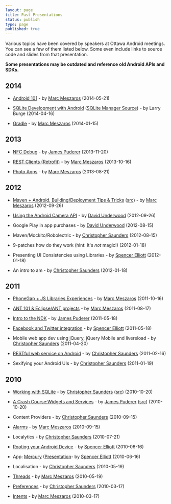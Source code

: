 ```yaml
---
layout: page
title: Past Presentations
status: publish
type: page
published: true
---
```

Various topics have been covered by speakers at Ottawa Android meetings. You can see a few of them listed below. Some even include links to source code and slides from that presentation. 

**Some presentations may be outdated and reference old Android APIs and SDKs.**

2014
----
* [Android 101](https://docs.google.com/presentation/d/1aYttFBP8xT39jUwViITvgOrjd5-Ch9lR-XDiGkWb0xE/pub?start=false&loop=false&delayms=3000) - by [Marc Meszaros](http://marcmeszaros.ca/) (2014-05-21)

* [SQLite Development with Android](/files/presentations/2014/SQLiteApril16.odp) ([SQLite Manager Source](/files/presentations/2014/sqlite-manager.zip)) - by Larry Burge (2014-04-16)

* [Gradle](https://docs.google.com/presentation/d/18rSnTgIzRw3gnNbPf5feO5Ta_2_MXLtld5jWRi3JefE/pub?start=false&loop=false&delayms=3000) - by [Marc Meszaros](http://marcmeszaros.ca/) (2014-01-15)

2013
----
* [NFC Debug](https://github.com/jpuderer/Tutorials/tree/master/NFCDebug) - by [James Puderer](http://github.com/jpuderer) (2013-11-20)

* [REST Clients (Retrofit)](https://docs.google.com/presentation/d/1zEHm94L5Y2waNjEVClmvw_k1ZfvjLlSnhT2641hOmSA/pub?start=false&amp;loop=false&amp;delayms=3000) - by [Marc Meszaros](http://marcmeszaros.ca/) (2013-10-16)

* [Photo Apps](https://docs.google.com/presentation/d/1x2so9pJmyI4cEq4EkpEEzypjxn3z42NWy4V6jOojUTA/pub?start=false&amp;loop=false&amp;delayms=3000) - by [Marc Meszaros](http://marcmeszaros.ca/) (2013-08-21)

2012
----
* [Maven + Android, Building/Deployment Tips & Tricks](https://docs.google.com/presentation/pub?id=1su8IzgzfHSwEkpU0wbhy3KffShijhv9R9BbUSJSST_Y&amp;start=false&amp;loop=false&amp;delayms=3000) ([src](https://bitbucket.org/marcmeszaros/oad-maven)) - by [Marc Meszaros](http://marcmeszaros.ca/) (2012-09-26)
* [Using the Android Camera API](https://github.com/davefp/android-camera-api-example) - by [David Underwood](http://theflyingdeveloper.com/) (2012-09-26)

* Google Play in app purchases - by [David Underwood](http://theflyingdeveloper.com/) (2012-08-15)
* Maven/Mockito/Robolectric - by [Christopher Saunders](http://www.christophersaunders.ca/) (2012-08-15)

* 9-patches how do they work (hint: It's *not* magic!) (2012-01-18)
* Presenting UI Consistencies using Libraries - by [Spencer Elliott](http://www.spencerelliott.ca/) (2012-01-18)
* An intro to am - by [Christopher Saunders](http://www.christophersaunders.ca/) (2012-01-18)

2011
----
* [PhoneGap + JS Libraries Experiences](https://docs.google.com/presentation/pub?id=1WSxTm-n0aSBnIphFYhfpkm4J-N5KQu-Oi76Nz8UZeL4&amp;start=false&amp;loop=false&amp;delayms=3000) - by [Marc Meszaros](http://marcmeszaros.ca) (2011-10-16)

* [ANT 101 & Eclipse/ANT projects](https://bitbucket.org/marcmeszaros/oad-ant_101/src/12838499589c/oad-ant_101.pdf) - by [Marc Meszaros](http://marcmeszaros.ca) (2011-08-17)


* [Intro to the NDK](https://github.com/jpuderer/Tutorials/tree/master/NDK) - by [James Puderer](http://github.com/jpuderer) (2011-05-18)
* [Facebook and Twitter integration](https://docs.google.com/present/edit?id=0ASXGp9yglLTjZGN3d2djeHBfMTJocXg4dng3eg&amp;hl=en&amp;authkey=CML3jfk") - by [Spencer Elliott](http://www.spencerelliott.ca/) (2011-05-18)

* Mobile web app dev using jQuery, jQuery Mobile and livereload - by [Christopher Saunders](http://www.christophersaunders.ca/) (2011-04-20)

* [RESTful web service on Android](https://github.com/csaunders/Android-Tutorials/tree/master/net/AndroidCRestDemo) - by [Christopher Saunders](http://www.christophersaunders.ca/) (2011-02-16)

* Sexifying your Android UIs - by [Christopher Saunders](http://www.christophersaunders.ca/) (2011-01-19)

2010
----
* [Working with SQLite](http://androidtosqlite.heroku.com/) - by [Christopher Saunders](http://www.christophersaunders.ca/) ([src](http://github.com/csaunders/Android-Tutorials/tree/master/sqlite/sqliteTutorial/)) (2010-10-20)
* [A Crash Course:Widgets and Services](http://github.com/csaunders/Android-Tutorials/blob/master/widgets/Tutorial%20-%20Widgets%2C%20Receivers%2C%20and%20Services.pdf") - by [James Puderer](http://github.com/jpuderer) ([src](http://github.com/csaunders/Android-Tutorials/tree/master/widgets/vCat/)) (2010-10-20)

* Content Providers - by [Christopher Saunders](http://www.christophersaunders.ca/) (2010-09-15)
* [Alarms](http://bitbucket.org/marcmeszaros/oad-alarms/downloads) - by [Marc Meszaros](http://marcmeszaros.ca) (2010-09-15)

* Localytics - by [Christopher Saunders](http://www.christophersaunders.ca/) (2010-07-21)

* [Rooting your Android Device](http://ow.ly/1ZPuS) - by [Spencer Elliott](http://www.spencerelliott.ca/) (2010-06-16)
* App: [Mercury](http://bitbucket.org/spencerelliott/mercury) ([Presentation](http://ow.ly/1ZPvM)- by [Spencer Elliott](http://www.spencerelliott.ca/) (2010-06-16)

* Localisation - by [Christopher Saunders](http://www.christophersaunders.ca/) (2010-05-19)
* [Threads](http://bitbucket.org/marcmeszaros/oad-threads/downloads) - by [Marc Meszaros](http://marcmeszaros.ca) (2010-05-19)

* [Preferences](http://github.com/csaunders/ottawaAndroidDemos) - by [Christopher Saunders](http://www.christophersaunders.ca/) (2010-03-17)
* [Intents](http://bitbucket.org/marcmeszaros/oad-intents/downloads) - by [Marc Meszaros](http://marcmeszaros.ca) (2010-03-17)
